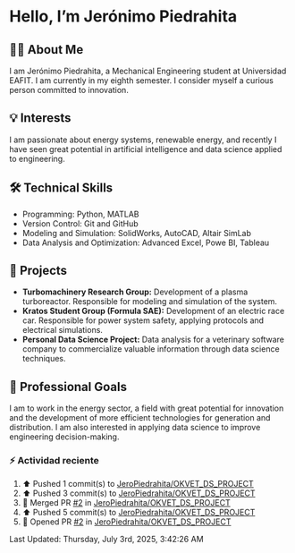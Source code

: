 <!DOCTYPE html>
<html lang="en">
<head>
  <meta charset="UTF-8" />
  <meta name="viewport" content="width=device-width, initial-scale=1" />
  
</head>
<body>
  <h1>Hello, I’m Jerónimo Piedrahita</h1>

  <section>
    <h2>👨‍🎓 About Me</h2>
    <p>I am Jerónimo Piedrahita, a Mechanical Engineering student at Universidad EAFIT. I am currently in my eighth semester. I consider myself a curious person committed to innovation.</p>
  </section>

  <section>
    <h2>💡 Interests</h2>
    <p>I am passionate about energy systems, renewable energy, and recently I have seen great potential in artificial intelligence and data science applied to engineering.</p>
  </section>
   <section>
    <h2>🛠️ Technical Skills</h2>
    <ul>
      <li>Programming: Python, MATLAB</li>
      <li>Version Control: Git and GitHub</li>
      <li>Modeling and Simulation: SolidWorks, AutoCAD, Altair SimLab</li>
      <li>Data Analysis and Optimization: Advanced Excel, Powe BI, Tableau</li>
    </ul>
  </section>

  <section>
    <h2>📁 Projects</h2>
    <ul>
      <li><strong>Turbomachinery Research Group:</strong> Development of a plasma turboreactor. Responsible for modeling and simulation of the system.</li>
      <li><strong>Kratos Student Group (Formula SAE):</strong> Development of an electric race car. Responsible for power system safety, applying protocols and electrical simulations.</li>
      <li><strong>Personal Data Science Project:</strong> Data analysis for a veterinary software company to commercialize valuable information through data science techniques.</li>
    </ul>
  </section>
  
  <section>
    <h2>🎯 Professional Goals</h2>
    <p>I am to work in the energy sector, a field with great potential for innovation and the development of more efficient technologies for generation and distribution. I am also interested in applying data science to improve engineering decision-making.</p>
  </section>

  ### :zap: Actividad reciente
  <!--RECENT_ACTIVITY:start-->
1. ⬆️ Pushed 1 commit(s) to [JeroPiedrahita/OKVET_DS_PROJECT](https://github.com/JeroPiedrahita/OKVET_DS_PROJECT)<br>
2. ⬆️ Pushed 3 commit(s) to [JeroPiedrahita/OKVET_DS_PROJECT](https://github.com/JeroPiedrahita/OKVET_DS_PROJECT)<br>
3. 🎉 Merged PR [#2](https://github.com/JeroPiedrahita/OKVET_DS_PROJECT/pull/2) in [JeroPiedrahita/OKVET_DS_PROJECT](https://github.com/JeroPiedrahita/OKVET_DS_PROJECT)<br>
4. ⬆️ Pushed 5 commit(s) to [JeroPiedrahita/OKVET_DS_PROJECT](https://github.com/JeroPiedrahita/OKVET_DS_PROJECT)<br>
5. 💪 Opened PR [#2](https://github.com/JeroPiedrahita/OKVET_DS_PROJECT/pull/2) in [JeroPiedrahita/OKVET_DS_PROJECT](https://github.com/JeroPiedrahita/OKVET_DS_PROJECT)<br>
<!--RECENT_ACTIVITY:end-->
  <!--RECENT_ACTIVITY:last_update-->
Last Updated: Thursday, July 3rd, 2025, 3:42:26 AM
<!--RECENT_ACTIVITY:last_update_end-->
</body>
</html>
